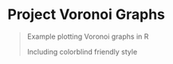 # Project Voronoi Graphs

> Example plotting Voronoi graphs in R
> 
> Including colorblind friendly style





